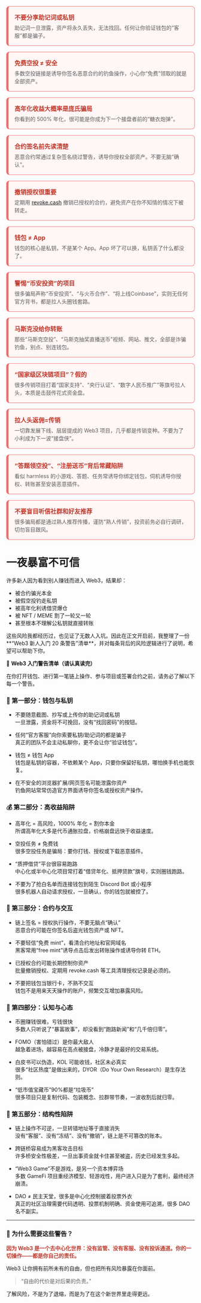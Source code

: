 <style>
.warning-grid {
  display: grid;
  grid-template-columns: repeat(auto-fit, minmax(280px, 1fr));
  gap: 16px;
  margin: 1.5em 0;
}

.warning-card {
  border: 1px solid #f56c6c;
  border-left: 6px solid #f56c6c;
  background-color: #fff6f6;
  padding: 16px;
  border-radius: 8px;
  box-shadow: 0 1px 4px rgba(0,0,0,0.04);
  transition: all 0.3s ease;
}

.warning-card:hover {
  background-color: #ffecec;
  box-shadow: 0 2px 8px rgba(0,0,0,0.06);
}

.warning-title {
  font-weight: bold;
  color: #c0392b;
  margin-bottom: 6px;
  font-size: 16px;
}

.warning-desc {
  font-size: 14px;
  color: #5c5c5c;
  line-height: 1.5;
}
</style>

<div class="warning-grid">

  <div class="warning-card">
    <div class="warning-title">不要分享助记词或私钥</div>
    <div class="warning-desc">助记词一旦泄露，资产将永久丢失，无法找回。任何让你验证钱包的“客服”都是骗子。</div>
  </div>

  <div class="warning-card">
    <div class="warning-title">免费空投 ≠ 安全</div>
    <div class="warning-desc">多数空投链接是诱导你签名恶意合约的钓鱼操作，小心你“免费”领取的就是全部资产。</div>
  </div>

  <div class="warning-card">
    <div class="warning-title">高年化收益大概率是庞氏骗局</div>
    <div class="warning-desc">你看到的 500% 年化，很可能是你成为下一个接盘者前的“糖衣炮弹”。</div>
  </div>

  <div class="warning-card">
    <div class="warning-title">合约签名前先读清楚</div>
    <div class="warning-desc">恶意合约常通过复杂签名绕过警告，诱导你授权全部资产。不要无脑“确认”。</div>
  </div>

  <div class="warning-card">
    <div class="warning-title">撤销授权很重要</div>
    <div class="warning-desc">定期用 <a href="https://revoke.cash" target="_blank">revoke.cash</a> 撤销已授权的合约，避免资产在你不知情的情况下被转走。</div>
  </div>

  <div class="warning-card">
    <div class="warning-title">钱包 ≠ App</div>
    <div class="warning-desc">钱包的核心是私钥，不是某个 App。App 坏了可以换，私钥丢了什么都没了。</div>
  </div>
  
  <div class="warning-card">
    <div class="warning-title">警惕“币安投资”的项目</div>
    <div class="warning-desc">很多骗局声称“币安投资”、“与火币合作”、“将上线Coinbase”，实则无任何官方背书，都是拉人头圈钱套路。</div>
  </div>

   <div class="warning-card">
    <div class="warning-title">马斯克没给你转账</div>
    <div class="warning-desc">那些“马斯克空投”、“马斯克抽奖直播送币”视频、网站、推文，全部是诈骗钓鱼，别点、别连钱包。</div>
  </div>

   <div class="warning-card">
    <div class="warning-title">“国家级区块链项目”？假的</div>
    <div class="warning-desc">很多传销项目打着“国家支持”、“央行认证”、“数字人民币推广”等旗号拉人头，本质是击鼓传花式资金盘。</div>
  </div>

  <div class="warning-card">
    <div class="warning-title">拉人头返佣=传销</div>
    <div class="warning-desc">一切靠发展下线、层层提成的 Web3 项目，几乎都是传销变种。不要为了小利成为下一波“接盘侠”。</div>
  </div>

  <div class="warning-card">
    <div class="warning-title">“答题领空投”、“注册送币”背后常藏陷阱</div>
    <div class="warning-desc">看似 harmless 的小游戏、答题、任务常诱导你绑定钱包，伺机诱导你授权、转账甚至安装恶意插件。</div>
  </div>
  
  <div class="warning-card">
  <div class="warning-title">不要盲目听信社群和好友推荐</div>
  <div class="warning-desc">很多骗局都是通过熟人推荐传播，谨防“熟人传销”，投资前务必自行调研，切勿盲目跟风。</div>
</div>
</div>

# 一夜暴富不可信

许多新人因为看到别人赚钱而进入 Web3，结果却：

- 被合约骗光本金
- 被假空投钓走私钥
- 被高年化利诱借贷爆仓
- 被 NFT / MEME 割了一轮又一轮
- 甚至根本不理解公私钥就直接转账

这些风险我都经历过，也见证了无数人入坑。因此在正文开启前，我整理了一份**“Web3 新人入门 20 条警告”清单**，并对每条背后的风险逻辑进行了说明，希望可以帮助下你。

🚨 **Web3 入门警告清单（请认真读完）**

在你打开钱包、进行第一笔链上操作、参与项目或签署合约之前，请务必了解以下每一个警告。

### 🧯 第一部分：钱包与私钥

- 不要随意截图、抄写或上传你的助记词或私钥  
   一旦泄露，资金将不可挽回，没有“找回密码”的按钮。

- 任何“官方客服”向你索要私钥/助记词的都是骗子  
   真正的团队不会主动私聊你，更不会让你“验证钱包”。

- 钱包 ≠ 钱包 App  
   钱包是私钥的容器，不依赖某个 App，只要你保留好私钥，哪怕换手机也能恢复。

- 在不安全的浏览器扩展/网页签名可能泄露你资产  
   钓鱼网站常常仿造官方界面诱导你签名或授权资产操作。

### 💰 第二部分：高收益陷阱

- 高年化 = 高风险，1000% 年化 = 割你本金  
   所谓高年化大多是代币通胀拉盘，价格崩盘远快于收益速度。

- 空投任务 ≠ 免费钱  
   很多空投任务是骗局：要你打钱、授权或下载恶意插件。

- “质押借贷”平台很容易跑路  
   中心化或半中心化项目常打着“借贷年化、抵押贷款”旗号，实则圈钱跑路。

- 不要为了抢白名单而连接钱包到陌生 Discord Bot 或小程序  
   很多机器人自动请求授权，一旦确认，你的钱包就被控了。

### 🔐 第三部分：合约与交互

- 链上签名 = 授权执行操作，不要无脑点“确认”  
   恶意合约可能在你签名后盗光钱包资产或 NFT。

- 不要轻信“免费 mint”，看清合约地址和官网域名  
   黑客常用“free mint”诱导点击后发出转账操作或诱导你转 ETH。

- 已授权合约可能长期控制你资产  
   批量撤销授权、定期用 revoke.cash 等工具清理授权记录是必须的。

- 不要把钱包当银行卡，不熟不交互  
   钱包不是用来天天操作的账户，频繁交互增加暴露风险。

### 🧠 第四部分：认知与心态

- 币圈赚钱很难，亏钱很快  
   多数人只听说了“暴富故事”，却没看到“跑路新闻”和“几千倍归零”。

- FOMO（害怕错过）是你最大敌人  
   越急着进场，越容易在高点被接盘，冷静才是最好的交易系统。

- 白皮书可以伪造，KOL 可能收钱，社区未必真实  
   很多“社区热度”是做出来的，DYOR（Do Your Own Research）是生存法则。

- “低市值宝藏币”90%都是“垃圾币”  
   很多项目只是复制代码、包装概念、拉群带节奏，一波收割后就归零。

### 🧱 第五部分：结构性陷阱

- 链上操作不可逆，一旦转错地址等于直接消失  
   没有“客服”、没有“冻结”、没有“撤销”，链上是不可篡改的账本。

- 跨链桥容易成为黑客攻击目标  
   许多桥安全性极差，一旦出事资金就卡住甚至被盗，历史已经发生多起。

- “Web3 Game”不是游戏，是另一个资本博弈场  
   多数 GameFi 项目重经济模型、轻游戏性，用户进入只是为了套利，最终经济崩溃。

- DAO ≠ 民主天堂，很多是中心化控制披着投票外衣  
   真正的社区治理需要代码透明、投票机制明确、资金使用可追溯，很多 DAO 名不副实。

---

### 🧭 为什么需要这些警告？

**<span style="color:#c0392b;">因为 Web3 是一个去中心化世界：没有监管、没有客服、没有投诉通道。你的一切操作——都是你自己的责任。</span>**

Web3 让你拥有前所未有的自由，但也把所有风险暴露在你面前。

> “自由的代价是对后果的负责。”

了解风险，不是为了退缩，而是为了在这个新世界里走得更远。
